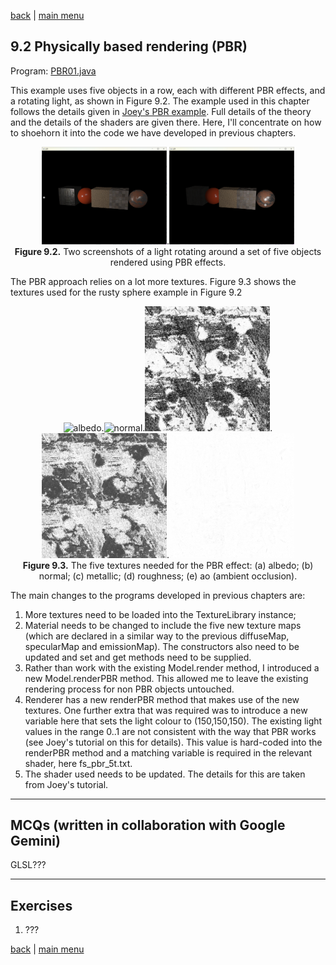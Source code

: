 [back](ch9.md) | [main menu](../README.md)
 
## 9.2 Physically based rendering (PBR)

Program: [PBR01.java](/ch9_extras/ch9_2_PBR)

This example uses five objects in a row, each with different PBR effects, and a rotating light, as shown in Figure 9.2. The example used in this chapter follows the details given in [Joey's PBR example](https://learnopengl.com/PBR/Theory). Full details of the theory and the details of the shaders are given there. Here, I'll concentrate on how to shoehorn it into the code we have developed in previous chapters.

<p align="center">
  <img src="ch9_img/ch9_2_PBR1.png" alt="PBR" width="200">.<img src="ch9_img/ch9_2_PBR2.png" alt="PBR" width="200"><br>
  <strong>Figure 9.2.</strong> Two screenshots of a light rotating around a set of five objects rendered using PBR effects.
</p>

The PBR approach relies on a lot more textures. Figure 9.3 shows the textures used for the rusty sphere example in Figure 9.2

<p align="center">
  <img src="ch9_img/albedo.png" alt="albedo" width="200">.<img src="ch9_img/normal.png" alt="normal" width="200">.<img src="ch9_img/metallic.png" alt="metallic" width="200">.<img src="ch9_img/roughness.png" alt="roughness" width="200">.<img src="ch9_img/ao.png" alt="ao" width="200"><br>
  <strong>Figure 9.3.</strong> The five textures needed for the PBR effect: (a) albedo; (b) normal; (c) metallic; (d) roughness; (e) ao (ambient occlusion).
</p>

The main changes to the programs developed in previous chapters are:

1. More textures need to be loaded into the TextureLibrary instance;
2. Material needs to be changed to include the five new texture maps (which are declared in a similar way to the previous diffuseMap, specularMap and emissionMap). The constructors also need to be updated and set and get methods need to be supplied.
3. Rather than work with the existing Model.render method, I introduced a new Model.renderPBR method. This allowed me to leave the existing rendering process for non PBR objects untouched.
4. Renderer has a new renderPBR method that makes use of the new textures. One further extra that was required was to introduce a new variable here that sets the light colour to (150,150,150). The existing light values in the range 0..1 are not consistent with the way that PBR works (see Joey's tutorial on this for details). This value is hard-coded into the renderPBR method and a matching variable is required in the relevant shader, here fs_pbr_5t.txt.
5. The shader used needs to be updated. The details for this are taken from Joey's tutorial.

---


## MCQs (written in collaboration with Google Gemini)

GLSL???

---

## Exercises

1. ???

[back](ch9.md) | [main menu](../README.md)